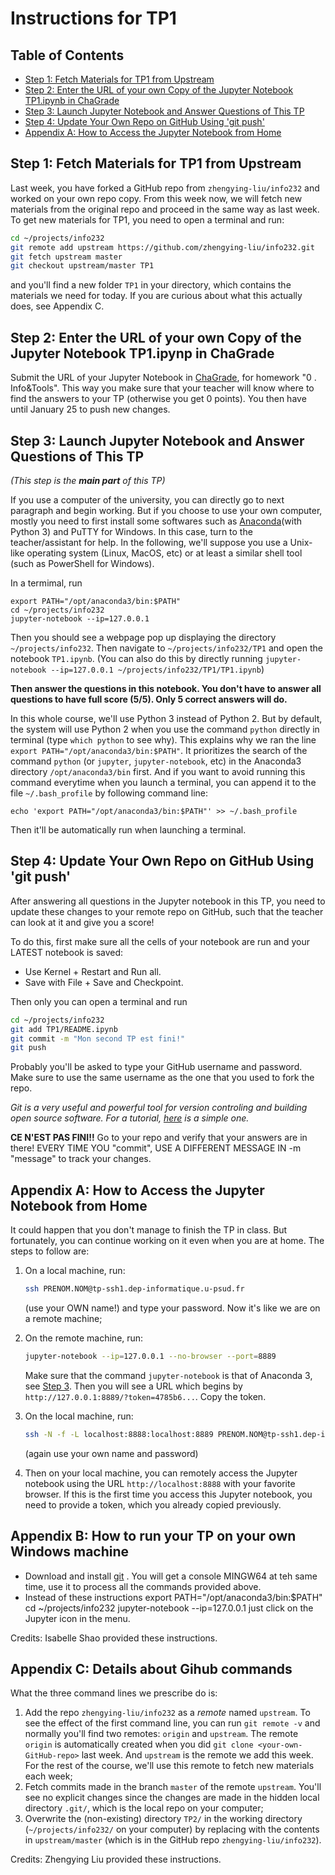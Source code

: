 Instructions for TP1
========
## Table of Contents
* [Step 1: Fetch Materials for TP1 from Upstream](#step-1-fetch-materials-for-tp2-from-upstream)
* [Step 2: Enter the URL of your own Copy of the Jupyter Notebook TP1.ipynb in ChaGrade](#step-2-answer-the-google-forms)
* [Step 3: Launch Jupyter Notebook and Answer Questions of This TP](#step-3-launch-jupyter-notebook-and-answer-questions-of-this-tp)
* [Step 4: Update Your Own Repo on GitHub Using 'git push'](#step-4-update-your-own-repo-on-github-using-git-push)
* [Appendix A: How to Access the Jupyter Notebook from Home](#appendix-a-how-to-access-the-jupyter-notebook-from-home)

## Step 1: Fetch Materials for TP1 from Upstream
Last week, you have forked a GitHub repo from `zhengying-liu/info232` and worked on your own repo copy. From this week now, we will fetch new materials from the original repo and proceed in the same way as last week. To get new materials for TP1, you need to open a terminal and run:
```bash
cd ~/projects/info232
git remote add upstream https://github.com/zhengying-liu/info232.git
git fetch upstream master
git checkout upstream/master TP1
```
and you'll find a new folder `TP1` in your directory, which contains the materials we need for today. If you are curious about what this actually does, see Appendix C.
    
## Step 2: Enter the URL of your own Copy of the Jupyter Notebook TP1.ipynp in ChaGrade
Submit the URL of your Jupyter Notebook in [ChaGrade](https://chagrade.lri.fr/homework/submit/2/27/1/), for homework "0 .  Info&Tools". This way you make sure that your teacher will know where to find the answers to your TP (otherwise you get 0 points). You then have until January 25 to push new changes.

## Step 3: Launch Jupyter Notebook and Answer Questions of This TP
*(This step is the **main part** of this TP)*

If you use a computer of the university, you can directly go to next paragraph and begin working. But if you choose to use your own computer, mostly you need to first install some softwares such as [Anaconda](https://www.anaconda.com/download/)(with Python 3) and PuTTY for Windows. In this case, turn to the teacher/assistant for help. In the following, we'll suppose you use a Unix-like operating system (Linux, MacOS, etc) or at least a similar shell tool (such as PowerShell for Windows).

In a termimal, run
```
export PATH="/opt/anaconda3/bin:$PATH"
cd ~/projects/info232
jupyter-notebook --ip=127.0.0.1 
```
Then you should see a webpage pop up displaying the directory `~/projects/info232`. Then navigate to `~/projects/info232/TP1` and open the notebook `TP1.ipynb`. (You can also do this by directly running `jupyter-notebook --ip=127.0.0.1 ~/projects/info232/TP1/TP1.ipynb`)

**Then answer the questions in this notebook. You don't have to answer all questions to have full score (5/5). Only 5 correct answers will do.**

In this whole course, we'll use Python 3 instead of Python 2. But by default, the system will use Python 2 when you use the command `python` directly in terminal (type `which python` to see why). This explains why we ran the line 
`export PATH="/opt/anaconda3/bin:$PATH"`. It prioritizes the search of the command `python` (or `jupyter`, `jupyter-notebook`, etc) in the Anaconda3 directory `/opt/anaconda3/bin` first. And if you want to avoid running this command everytime when you launch a terminal, you can append it to the file `~/.bash_profile` by following command line:
```
echo 'export PATH="/opt/anaconda3/bin:$PATH"' >> ~/.bash_profile
```
Then it'll be automatically run when launching a terminal.

## Step 4: Update Your Own Repo on GitHub Using 'git push'
After answering all questions in the Jupyter notebook in this TP, you need to update these changes to your remote repo on GitHub, such that the teacher can look at it and give you a score!

To do this, first make sure all the cells of your notebook are run and your LATEST notebook is saved:
* Use  Kernel + Restart and Run all.
* Save with File + Save and Checkpoint.

Then only you can open a terminal and run
```bash
cd ~/projects/info232
git add TP1/README.ipynb
git commit -m "Mon second TP est fini!"
git push
```
Probably you'll be asked to type your GitHub username and password. Make sure to use the same username as the one that you used to fork the repo.

*Git is a very useful and powerful tool for version controling and building open source software. For a tutorial, [here](http://rogerdudler.github.io/git-guide/) is a simple one.*

**CE N'EST PAS FINI!!** 
Go to your repo and verify that your answers are in there!
EVERY TIME YOU "commit", USE A DIFFERENT MESSAGE IN -m "message" to track your changes.

## Appendix A: How to Access the Jupyter Notebook from Home
It could happen that you don't manage to finish the TP in class. But fortunately, you can continue working on it even when you are at home. The steps to follow are:
1. On a local machine, run: 
    ```bash
    ssh PRENOM.NOM@tp-ssh1.dep-informatique.u-psud.fr
    ```
    (use your OWN name!) and type your password. Now it's like we are on a remote machine;
2. On the remote machine, run: 
    ```bash
    jupyter-notebook --ip=127.0.0.1 --no-browser --port=8889
    ```
    Make sure that the command `jupyter-notebook` is that of Anaconda 3, see [Step 3](#step-3-launch-jupyter-notebook-and-answer-questions-of-this-tp). Then you will see a URL which begins by  `http://127.0.0.1:8889/?token=4785b6...`. Copy the token.
    
3. On the local machine, run: 
    ```bash
    ssh -N -f -L localhost:8888:localhost:8889 PRENOM.NOM@tp-ssh1.dep-informatique.u-psud.fr
    ```
    (again use your own name and password)
4. Then on your local machine, you can remotely access the Jupyter notebook using the URL `http://localhost:8888` with your favorite browser. If this is the first time you access this Jupyter notebook, you need to provide a token, which you already copied previously.

## Appendix B: How to run your TP on your own Windows machine
* Download and install [git](https://git-scm.com/download/win) . You will get a console MINGW64 at teh same time, use it to process all the commands provided above.
* Instead of these instructions
    export PATH="/opt/anaconda3/bin:$PATH"
    cd ~/projects/info232
    jupyter-notebook --ip=127.0.0.1 
 just click on the Jupyter icon in the menu.

Credits: Isabelle Shao provided these instructions.

## Appendix C: Details about Gihub commands
What the three command lines we prescribe do is: 
1. Add the repo `zhengying-liu/info232` as a *remote* named `upstream`. To see the effect of the first command line, you can run `git remote -v` and normally you'll find two remotes: `origin` and `upstream`. The remote `origin` is automatically created when you did `git clone <your-own-GitHub-repo>` last week. And `upstream` is the remote we add this week. For the rest of the course, we'll use this remote to fetch new materials each week;
2. Fetch commits made in the branch `master` of the remote `upstream`. You'll see no explicit changes since the changes are made in the hidden local directory `.git/`, which is the local repo on your computer;
3. Overwrite the (non-existing) directory `TP2/` in the working directory (`~/projects/info232/` on your computer) by replacing with the contents in `upstream/master` (which is in the GitHub repo `zhengying-liu/info232`).

Credits: Zhengying Liu provided these instructions.
